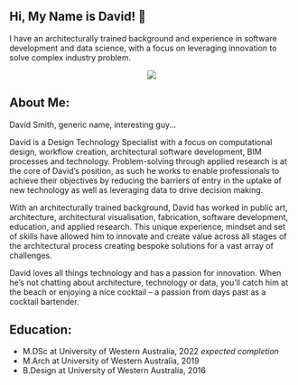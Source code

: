 

## Hi, My Name is David! 👋

I have an architecturally trained background and experience in software development and data science, with a focus on leveraging innovation to solve complex industry problem.

<p align="center">
<img src="https://user-images.githubusercontent.com/76982323/164615876-77e82464-21d4-4dbf-b2ac-8cdb05402fc8.jpg" />
</p>

## About Me: 

David Smith, generic name, interesting guy...  

David is a Design Technology Specialist with a focus on computational design, workflow creation, architectural software development, BIM processes and technology. Problem-solving through applied research is at the core of David’s position, as such he works to enable professionals to achieve their objectives by reducing the barriers of entry in the uptake of new technology as well as leveraging data to drive decision making. 

With an architecturally trained background, David has worked in public art, architecture, architectural visualisation, fabrication, software development, education, and applied research. This unique experience, mindset and set of skills have allowed him to innovate and create value across all stages of the architectural process creating bespoke solutions for a vast array of challenges. 

David loves all things technology and has a passion for innovation. When he’s not chatting about architecture, technology or data, you’ll catch him at the beach or enjoying a nice cocktail – a passion from days past as a cocktail bartender.

## Education: 

- M.DSc at University of Western Australia, 2022 *expected completion*
- M.Arch at University of Western Australia, 2019
- B.Design at University of Western Australia, 2016



<!--
**davidptsmith/davidptsmith** is a ✨ _special_ ✨ repository because its `README.md` (this file) appears on your GitHub profile.

Here are some ideas to get you started:

- 🔭 I’m currently working on ...
- 🌱 I’m currently learning ...
- 👯 I’m looking to collaborate on ...
- 🤔 I’m looking for help with ...
- 💬 Ask me about ...
- 📫 How to reach me: ...
- 😄 Pronouns: ...
- ⚡ Fun fact: ...
-->

